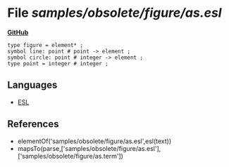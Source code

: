 # File _samples/obsolete/figure/as.esl_
**[GitHub](https://github.com/softlang/yas/blob/master/samples/obsolete/figure/as.esl)**
```
type figure = element* ;
symbol line: point # point -> element ;
symbol circle: point # integer -> element ;
type point = integer # integer ;
```

## Languages
* [ESL](../languages/ESL.md)

## References
* elementOf('samples/obsolete/figure/as.esl',esl(text))
* mapsTo(parse,['samples/obsolete/figure/as.esl'],['samples/obsolete/figure/as.term'])
